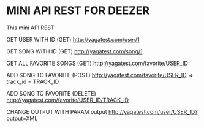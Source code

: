 # MINI API REST FOR DEEZER

This mini API REST

GET USER WITH ID (GET)
http://yagatest.com/user/1

GET SONG WITH ID (GET)
http://yagatest.com/song/1

GET ALL FAVORITE SONGS (GET)
http://yagatest.com/favorite/USER_ID

ADD SONG TO FAVORITE (POST)
http://yagatest.com/favorite/USER_ID => track_id = TRACK_ID

ADD SONG TO FAVORITE (DELETE)
http://yagatest.com/favorite/USER_ID/TRACK_ID

CHANGE OUTPUT WITH PARAM output
http://yagatest.com/user/USER_ID?output=XML
